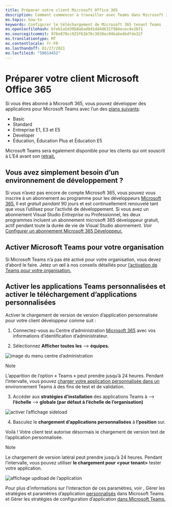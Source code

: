 ```yaml
---
title: Préparer votre client Microsoft Office 365
description: Comment commencer à travailler avec Teams dans Microsoft 365
ms.topic: how-to
keywords: Configurer le téléchargement de Microsoft 365 tenant Teams
ms.openlocfilehash: bfeb1a5d39b8a6ad8d1dd4d631f984ecec4e26f1
ms.sourcegitcommit: 976e870cc925f61b76c3830ec04ba6e4bdfde32f
ms.translationtype: MT
ms.contentlocale: fr-FR
ms.lasthandoff: 01/27/2021
ms.locfileid: "50014452"
---
```

# <a name="prepare-your-microsoft-365-tenant"></a>Préparer votre client Microsoft Office 365

Si vous êtes abonné à Microsoft 365, vous pouvez développer des applications pour Microsoft Teams avec l’un des [plans suivants](https://products.office.com/business/compare-more-office-365-for-business-plans):

* Basic
* Standard
* Entreprise E1, E3 et E5
* Developer
* Éducation, Éducation Plus et Éducation E5

Microsoft Teams sera également disponible pour les clients qui ont souscrit à L’E4 avant son [retrait.](https://support.office.com//article/important-information-for-office-365-enterprise-e4-customers-f9572348-43a2-43fa-a3d8-3b6c9c042147)

## <a name="just-need-a-development-environment"></a>Vous avez simplement besoin d’un environnement de développement ?

Si vous n’avez pas encore de compte Microsoft 365, vous pouvez vous inscrire à un abonnement au programme pour les développeurs [Microsoft 365.](https://developer.microsoft.com/microsoft-365/dev-program) Il est *gratuit pendant* 90 jours et est continuellement renouvelé tant que vous l’utilisez pour l’activité de développement. Si vous avez un abonnement  Visual Studio *Entreprise* ou Professionnel, les deux programmes incluent un abonnement microsoft 365 [](https://aka.ms/MyVisualStudioBenefits)développeur gratuit, actif pendant toute la durée de vie de Visual Studio abonnement. *Voir* [Configurer un abonnement Microsoft 365 Développeur.](https://docs.microsoft.com/office/developer-program/office-365-developer-program-get-started)

## <a name="enable-microsoft-teams-for-your-organization"></a>Activer Microsoft Teams pour votre organisation 

Si Microsoft Teams n’a pas été activé pour votre organisation, vous devez d’abord le faire. Jetez un œil à nos conseils détaillés pour [l’activation de Teams pour votre organisation.](/microsoftteams/enable-features-office-365)

## <a name="enable-custom-teams-apps-and-turn-on-custom-app-uploading"></a>Activer les applications Teams personnalisées et activer le téléchargement d’applications personnalisées

Activer le chargement de version de version d’application personnalisée pour votre client développeur comme suit :

1. Connectez-vous au Centre d’administration [Microsoft 365](https://admin.microsoft.com/Adminportal/Home?source=applauncher#/homepage#/) avec vos informations d’identification d’administrateur. 

2. Sélectionnez **Afficher toutes les**  -->  **équipes.** 

![image du menu centre d’administration](~/assets/images/prepare-test-tenant/admin-center.png)

> [!Note] 
> L’apparition de l’option « Teams » peut prendre jusqu’à 24 heures. Pendant l’intervalle, vous pouvez [charger votre application personnalisée dans un](/microsoftteams/upload-custom-apps#validate) environnement Teams à des fins de test et de validation.

3. Accéder aux **stratégies d’installation** des applications Teams à  -->  **l’échelle**  -->  **globale (par défaut à l’échelle de l’organisation)**  

![activer l’affichage sideload](~/assets/images/prepare-test-tenant/turn-on-sideload.png)

4. Basculez le **chargement d’applications personnalisées** à **l’position** sur.

Voilà ! Votre client test autorise désormais le chargement de version test de l’application personnalisée.

> [!Note] 
> Le chargement de version latéral peut prendre jusqu’à 24 heures. Pendant l’intervalle, vous pouvez utiliser **le chargement pour \<your tenant>** tester votre application.

![affichage updload de l’application](~/assets/images/prepare-test-tenant/upload-for-contoso.png)

Pour plus d’informations sur l’interaction de ces paramètres, voir , Gérer les stratégies et paramètres d’application [personnalisés](https://docs.microsoft.com/microsoftteams/teams-custom-app-policies-and-settings) dans Microsoft Teams et Gérer les stratégies de configuration d’application [dans Microsoft Teams.](https://docs.microsoft.com/microsoftteams/teams-app-setup-policies)
